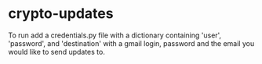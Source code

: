 # crypto-updates
To run add a credentials.py file with a dictionary containing 'user', 'password', and 'destination' with a gmail login, password and the email you would like to send updates to.
